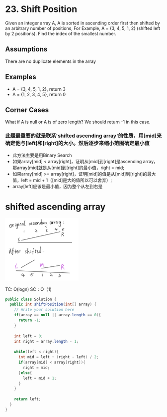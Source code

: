 # 23. Shift Position

Given an integer array A, A is sorted in ascending order first then shifted by an arbitrary number of positions, 
For Example, A = {3, 4, 5, 1, 2} (shifted left by 2 positions). 
Find the index of the smallest number.

## Assumptions
There are no duplicate elements in the array

## Examples
+ A = {3, 4, 5, 1, 2}, return 3
+ A = {1, 2, 3, 4, 5}, return 0

## Corner Cases
What if A is null or A is of zero length? We should return -1 in this case.

### 此题最重要的就是联系'shifted ascending array'的性质，用[mid]来确定他与[left]和[right]的大小。然后逐步来缩小范围确定最小值
+ 此方法主要是用Binary Search
+ 如果array[mid] < array[right]，证明从[mid]到[right]是ascending array，那array[mid]就是从[mid]到[right]的最小值，right = mid;
+ 如果array[mid] >= array[right]，证明[mid]的值是从[mid]到[right]的最大值，left = mid + 1（[mid]是大的值所以可以舍弃）;
+ array[left]应该是最小值，因为整个从左到右是

# shifted ascending array
![shifted ascending array](images/shifted-ascending-array.png)

TC: O(logn)
SC：O（1)

```java
public class Solution {
  public int shiftPosition(int[] array) {
    // Write your solution here
    if(array == null || array.length == 0){
      return -1;
    }

    int left = 0;
    int right = array.length - 1;

    while(left < right){
      int mid = left + (right - left) / 2;
      if(array[mid] < array[right]){
        right = mid;
      }else{
        left = mid + 1;
      }
    }
    
    return left;
  }
}
